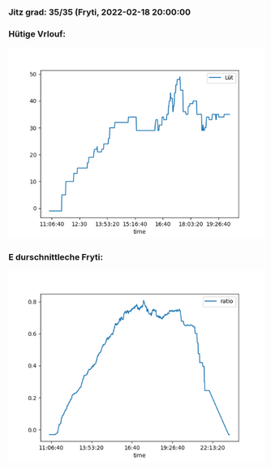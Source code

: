 ### Jitz grad: 35/35 (Fryti, 2022-02-18 20:00:00

### Hütige Vrlouf:
![Graph](Today.png)

### E durschnittleche Fryti:
![Graph](Fryti.png)